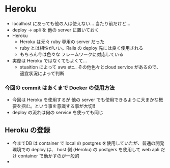 # Heroku
- localhost にあっても他の人は使えない… 当たり前だけど…
- deploy → apli を 他の server に置いておく
- Heroku
  - Heroku は元々 ruby 専用の server だった
  - ruby とは相性がいい。Rails の deploy 先には良く使用される
  - もちろん今は色々な フレームワークに対応している
- 実際は Heroku ではなくてもよくて…
  - stuaition によって aws etc.. その他色々とcloud service があるので、適宜状況によって判断
### 今回の commit はあくまで Docker の使用方法
- 今回は Heroku を使用するが 他の server でも使用できるように大まかな概要を掴む。という事を意識する事が大切!!
- deploy の流れは何の service を使っても同じ
## Heroku の登録
- 今までDB は container で local の postgres を使用していたが、普通の開発環境での deploy は、 host 側 (Heroku) の postgers を使用して web apli だけ container で動かすのが一般的
-
